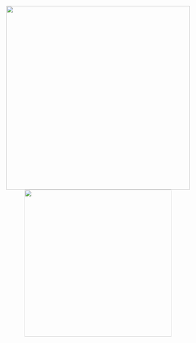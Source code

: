 <p align="center">
  <a href="https://github.com/tch0">
    <img width="500" src="https://github-readme-stats.vercel.app/api?username=tch0&show_icons=true&include_all_commits=false&theme=buefy&count_private=true&hide_border=true" />
  </a>
  <a href="https://github.com/tch0">
    <img width="400" src="https://github-readme-stats.vercel.app/api/top-langs/?username=tch0&&hide=javascript,html,css&layout=compact&theme=buefy&hide_border=true&langs_count=10" />
  </a>
</p>
